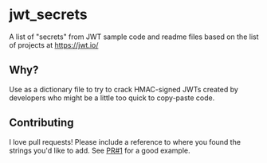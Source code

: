 # jwt_secrets
A list of "secrets" from JWT sample code and readme files based on the list of projects at https://jwt.io/

## Why?
Use as a dictionary file to try to crack HMAC-signed JWTs created by developers who might be a little too quick to copy-paste code.


## Contributing
I love pull requests! Please include a reference to where you found the strings you'd like to add. See [PR#1](https://github.com/BBhacKing/jwt_secrets/pull/1) for a good example.
